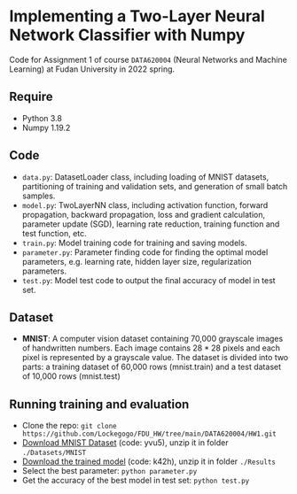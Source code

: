 # Implementing a Two-Layer Neural Network Classifier with Numpy

Code for Assignment 1  of course `DATA620004` (Neural Networks and Machine Learning) at Fudan University in 2022 spring. 

## Require

* Python 3.8
* Numpy 1.19.2

## Code

* `data.py`: DatasetLoader class, including loading of MNIST datasets, partitioning of training and validation sets, and generation of small batch samples.
* `model.py`:  TwoLayerNN class, including activation function, forward propagation, backward propagation, loss and gradient calculation, parameter update (SGD), learning rate reduction, training function and test function, etc.
* `train.py`: Model training code for training and saving models.
* `parameter.py`:  Parameter finding code for finding the optimal model parameters, e.g. learning rate, hidden layer size, regularization parameters.
* `test.py`: Model test code to output the final accuracy of model in test set.

## Dataset

- **MNIST**: A computer vision dataset containing 70,000 grayscale images of handwritten numbers. Each image contains $28*28$ pixels and each pixel is represented by a grayscale value. The dataset is divided into two parts: a training dataset of 60,000 rows (mnist.train) and a test dataset of 10,000 rows (mnist.test)

## Running training and evaluation

- Clone the repo: `git clone https://github.com/Lockegogo/FDU_HW/tree/main/DATA620004/HW1.git`
- [Download MNIST Dataset](https://pan.baidu.com/s/1YhCCpJtHg1COBNOl04Ky_Q?pwd=yvu5) (code: yvu5), unzip it  in  folder `./Datasets/MNIST`
- [Download the trained model](https://pan.baidu.com/s/1-lD76XyVP_6AMNSODHf7bA?pwd=k42h) (code: k42h), unzip it in folder `./Results`
- Select the best parameter: `python parameter.py`
- Get the accuracy of the best model in test set: `python test.py`









